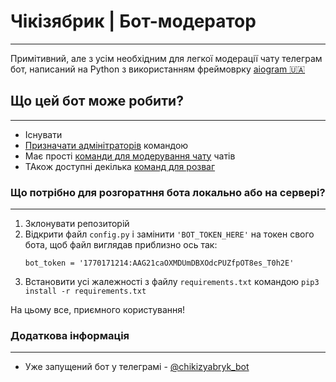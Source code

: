
# Чікізябрик | Бот-модератор
---
Примітивний, але з усім необхідним для легкої модерації чату телеграм бот, написаний на Python з використанням фреймоврку [aiogram 🇺🇦](https://github.com/aiogram/aiogram)


## Що цей бот може робити?
---
- Існувати
- [Призначати адмінітраторів](https://telegra.ph/CH%D1%96k%D1%96zyabrik--Komandi-02-01#👮-Команди-для-призначення-адміністраторів) командою
- Має прості [команди для модерування чату](https://telegra.ph/CH%D1%96k%D1%96zyabrik--Komandi-02-01#🔧-Команди-для-модерації-чату) чатів
- ТАкож доступні декілька [команд для розваг](https://telegra.ph/CH%D1%96k%D1%96zyabrik--Komandi-02-01#🤪-Команди-для-розваг)

### Що потрібно для розгоратння бота локально або на сервері?
---
1. Зклонувати репозиторій
2. Відкрити файл `config.py` і замінити `'BOT_TOKEN_HERE'` на токен свого бота, щоб файл виглядав приблизно ось так:
    ```
    bot_token = '1770171214:AAG21caOXMDUmDBXOdcPUZfpOT8es_T0h2E'
    ```
3. Встановити усі жалежності з файлу `requirements.txt` командою `pip3 install -r requirements.txt`

На цьому все, приємного користування!


### Додаткова інформація
---
- Уже запущений бот у телеграмі - [@chikizyabryk_bot](https://t.me/chikizyabryk_bot)